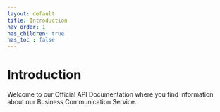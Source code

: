 ```yaml
---
layout: default
title: Introduction
nav_order: 1
has_children: true
has_toc : false
---
```

# Introduction

Welcome to our Official API Documentation where you find information about our Business Communication Service.